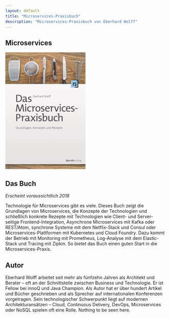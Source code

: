 ```yaml
---
layout: default
title: "Microservices-Praxisbuch"
description: "Microservices-Praxisbuch von Eberhard Wolff"
---
```


Microservices
---

<img src="images/book.png" width="50%" /> 

## Das Buch

*Erscheint voraussichtlich 2018*

Technologie für Microservices gibt es viele. Dieses Buch zeigt die
Grundlagen von Microservices, die Konzepte der Technologien und
schließlich konkrete Rezepte mit Technologien wie Client- und
Server-seitige Frontend-Integration, Asynchrone Microservices mit
Kafka oder REST/Atom, synchrone Systeme mit dem Netflix-Stack und
Consul oder Microservices-Plattformen mit Kubernetes und Cloud
Foundry. Dazu kommt der Betrieb mit Monitoring mit Prometheus,
Log-Analyse mit dem Elastic-Stack und Tracing mit Zipkin. So bietet
das Buch einen guten Start in die Microservices-Praxis.
      
## Autor

Eberhard Wolff arbeitet seit mehr als fünfzehn Jahren als Architekt
und Berater – oft an der Schnittstelle zwischen Business und
Technologie. Er ist Fellow bei innoQ und Java Champion. Als Autor hat
er über hundert Artikel und Bücher geschrieben und als Sprecher auf
internationalen Konferenzen vorgetragen. Sein technologischer
Schwerpunkt liegt auf modernen Architekturansätzen – Cloud, Continuous
Delivery, DevOps, Microservices oder NoSQL spielen oft eine Rolle.
Nothing to be seen here.
